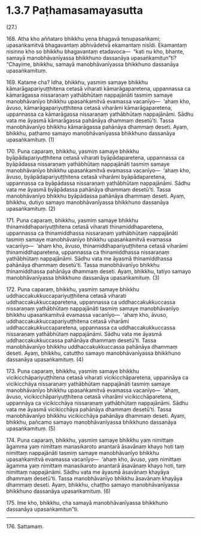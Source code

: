 

# 1.3.7 Paṭhamasamayasutta




(27.)

168\. Atha kho aññataro bhikkhu yena bhagavā tenupasaṅkami; upasaṅkamitvā bhagavantaṃ abhivādetvā ekamantaṃ nisīdi. Ekamantaṃ nisinno kho so bhikkhu bhagavantaṃ etadavoca—  “kati nu kho, bhante, samayā manobhāvanīyassa bhikkhuno dassanāya upasaṅkamitun”ti? “Chayime, bhikkhu, samayā manobhāvanīyassa bhikkhuno dassanāya upasaṅkamituṃ.

169\. Katame cha? Idha, bhikkhu, yasmiṃ samaye bhikkhu kāmarāgapariyuṭṭhitena cetasā viharati kāmarāgaparetena, uppannassa ca kāmarāgassa nissaraṇaṃ yathābhūtaṃ nappajānāti tasmiṃ samaye manobhāvanīyo bhikkhu upasaṅkamitvā evamassa vacanīyo—  ‘ahaṃ kho, āvuso, kāmarāgapariyuṭṭhitena cetasā viharāmi kāmarāgaparetena, uppannassa ca kāmarāgassa nissaraṇaṃ yathābhūtaṃ nappajānāmi. Sādhu vata me āyasmā kāmarāgassa pahānāya dhammaṃ desetū’ti. Tassa manobhāvanīyo bhikkhu kāmarāgassa pahānāya dhammaṃ deseti. Ayaṃ, bhikkhu, paṭhamo samayo manobhāvanīyassa bhikkhuno dassanāya upasaṅkamituṃ. (1)

170\. Puna caparaṃ, bhikkhu, yasmiṃ samaye bhikkhu byāpādapariyuṭṭhitena cetasā viharati byāpādaparetena, uppannassa ca byāpādassa nissaraṇaṃ yathābhūtaṃ nappajānāti tasmiṃ samaye manobhāvanīyo bhikkhu upasaṅkamitvā evamassa vacanīyo—  ‘ahaṃ kho, āvuso, byāpādapariyuṭṭhitena cetasā viharāmi byāpādaparetena, uppannassa ca byāpādassa nissaraṇaṃ yathābhūtaṃ nappajānāmi. Sādhu vata me āyasmā byāpādassa pahānāya dhammaṃ desetū’ti. Tassa manobhāvanīyo bhikkhu byāpādassa pahānāya dhammaṃ deseti. Ayaṃ, bhikkhu, dutiyo samayo manobhāvanīyassa bhikkhuno dassanāya upasaṅkamituṃ. (2)

171\. Puna caparaṃ, bhikkhu, yasmiṃ samaye bhikkhu thinamiddhapariyuṭṭhitena cetasā viharati thinamiddhaparetena, uppannassa ca thinamiddhassa nissaraṇaṃ yathābhūtaṃ nappajānāti tasmiṃ samaye manobhāvanīyo bhikkhu upasaṅkamitvā evamassa vacanīyo—  ‘ahaṃ kho, āvuso, thinamiddhapariyuṭṭhitena cetasā viharāmi thinamiddhaparetena, uppannassa ca thinamiddhassa nissaraṇaṃ yathābhūtaṃ nappajānāmi. Sādhu vata me āyasmā thinamiddhassa pahānāya dhammaṃ desetū’ti. Tassa manobhāvanīyo bhikkhu thinamiddhassa pahānāya dhammaṃ deseti. Ayaṃ, bhikkhu, tatiyo samayo manobhāvanīyassa bhikkhuno dassanāya upasaṅkamituṃ. (3)

172\. Puna caparaṃ, bhikkhu, yasmiṃ samaye bhikkhu uddhaccakukkuccapariyuṭṭhitena cetasā viharati uddhaccakukkuccaparetena, uppannassa ca uddhaccakukkuccassa nissaraṇaṃ yathābhūtaṃ nappajānāti tasmiṃ samaye manobhāvanīyo bhikkhu upasaṅkamitvā evamassa vacanīyo—  ‘ahaṃ kho, āvuso, uddhaccakukkuccapariyuṭṭhitena cetasā viharāmi uddhaccakukkuccaparetena, uppannassa ca uddhaccakukkuccassa nissaraṇaṃ yathābhūtaṃ nappajānāmi. Sādhu vata me āyasmā uddhaccakukkuccassa pahānāya dhammaṃ desetū’ti. Tassa manobhāvanīyo bhikkhu uddhaccakukkuccassa pahānāya dhammaṃ deseti. Ayaṃ, bhikkhu, catuttho samayo manobhāvanīyassa bhikkhuno dassanāya upasaṅkamituṃ. (4)

173\. Puna caparaṃ, bhikkhu, yasmiṃ samaye bhikkhu vicikicchāpariyuṭṭhitena cetasā viharati vicikicchāparetena, uppannāya ca vicikicchāya nissaraṇaṃ yathābhūtaṃ nappajānāti tasmiṃ samaye manobhāvanīyo bhikkhu upasaṅkamitvā evamassa vacanīyo—  ‘ahaṃ, āvuso, vicikicchāpariyuṭṭhitena cetasā viharāmi vicikicchāparetena, uppannāya ca vicikicchāya nissaraṇaṃ yathābhūtaṃ nappajānāmi. Sādhu vata me āyasmā vicikicchāya pahānāya dhammaṃ desetū’ti. Tassa manobhāvanīyo bhikkhu vicikicchāya pahānāya dhammaṃ deseti. Ayaṃ, bhikkhu, pañcamo samayo manobhāvanīyassa bhikkhuno dassanāya upasaṅkamituṃ. (5)

174\. Puna caparaṃ, bhikkhu, yasmiṃ samaye bhikkhu yaṃ nimittaṃ āgamma yaṃ nimittaṃ manasikaroto anantarā āsavānaṃ khayo hoti taṃ nimittaṃ nappajānāti tasmiṃ samaye manobhāvanīyo bhikkhu upasaṅkamitvā evamassa vacanīyo—  ‘ahaṃ kho, āvuso, yaṃ nimittaṃ āgamma yaṃ nimittaṃ manasikaroto anantarā āsavānaṃ khayo hoti, taṃ nimittaṃ nappajānāmi. Sādhu vata me āyasmā āsavānaṃ khayāya dhammaṃ desetū’ti. Tassa manobhāvanīyo bhikkhu āsavānaṃ khayāya dhammaṃ deseti. Ayaṃ, bhikkhu, chaṭṭho samayo manobhāvanīyassa bhikkhuno dassanāya upasaṅkamituṃ. (6)

175\. Ime kho, bhikkhu, cha samayā manobhāvanīyassa bhikkhuno dassanāya upasaṅkamitun”ti.

---

176\. Sattamaṃ.





